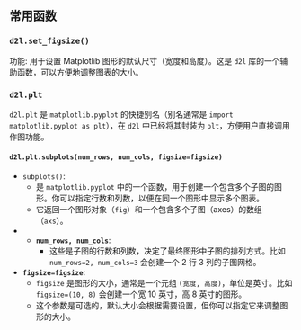 ## 常用函数

### `d2l.set_figsize()`
功能: 用于设置 Matplotlib 图形的默认尺寸（宽度和高度）。这是 `d2l` 库的一个辅助函数，可以方便地调整图表的大小。

### `d2l.plt`
`d2l.plt` 是 `matplotlib.pyplot` 的快捷别名（别名通常是 `import matplotlib.pyplot as plt`），在 `d2l` 中已经将其封装为 `plt`，方便用户直接调用作图功能。
#### `d2l.plt.subplots(num_rows, num_cols, figsize=figsize)`
- `subplots()`:
	- 是 `matplotlib.pyplot` 中的一个函数，用于创建一个包含多个子图的图形。你可以指定行数和列数，以便在同一个图形中显示多个图表。
	- 它返回一个图形对象（`fig`）和一个包含多个子图（axes）的数组（`axs`）。
- - **`num_rows, num_cols`**:
    - 这些是子图的行数和列数，决定了最终图形中子图的排列方式。比如 `num_rows=2, num_cols=3` 会创建一个 2 行 3 列的子图网格。
- **`figsize=figsize`**:
    - `figsize` 是图形的大小，通常是一个元组 `(宽度, 高度)`，单位是英寸。比如 `figsize=(10, 8)` 会创建一个宽 10 英寸，高 8 英寸的图形。
    - 这个参数是可选的，默认大小会根据需要设置，但你可以指定它来调整图形的大小。